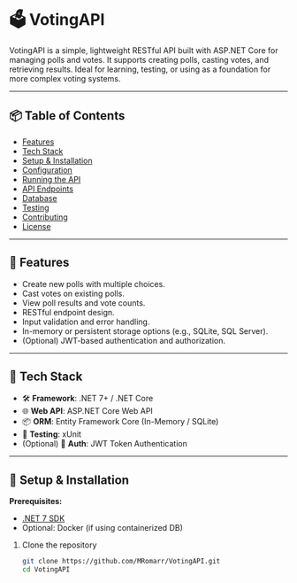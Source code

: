 # 🗳️ VotingAPI

VotingAPI is a simple, lightweight RESTful API built with ASP.NET Core for managing polls and votes. It supports creating polls, casting votes, and retrieving results. Ideal for learning, testing, or using as a foundation for more complex voting systems.

---

## 📦 Table of Contents

- [Features](#features)
- [Tech Stack](#tech-stack)
- [Setup & Installation](#setup--installation)
- [Configuration](#configuration)
- [Running the API](#running-the-api)
- [API Endpoints](#api-endpoints)
- [Database](#database)
- [Testing](#testing)
- [Contributing](#contributing)
- [License](#license)

---

## 🎯 Features

- Create new polls with multiple choices.
- Cast votes on existing polls.
- View poll results and vote counts.
- RESTful endpoint design.
- Input validation and error handling.
- In-memory or persistent storage options (e.g., SQLite, SQL Server).
- (Optional) JWT-based authentication and authorization.

---

## 🧰 Tech Stack

- 🛠️ **Framework**: .NET 7+ / .NET Core
- 🌐 **Web API**: ASP.NET Core Web API
- 📦 **ORM**: Entity Framework Core (In-Memory / SQLite)
- 🧪 **Testing**: xUnit
- (Optional) 🔐 **Auth**: JWT Token Authentication

---

## 🚀 Setup & Installation

**Prerequisites:**

- [.NET 7 SDK](https://dotnet.microsoft.com/download)
- Optional: Docker (if using containerized DB)

1. Clone the repository

   ```bash
   git clone https://github.com/MRomarr/VotingAPI.git
   cd VotingAPI
